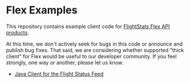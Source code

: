# Flex Examples #

This repository contains example client code for [FlightStats Flex API products](https://developer.flightstats.com/).

At this time, we don't actively seek for bugs in this code or announce and publish bug fixes. That said, we are considering whether supported "thick client" for Flex would be useful to our developer community. If you feel strongly, one way or another, please let us know.

* [Java Client for the Flight Status Feed](flight-status-feed/java)

